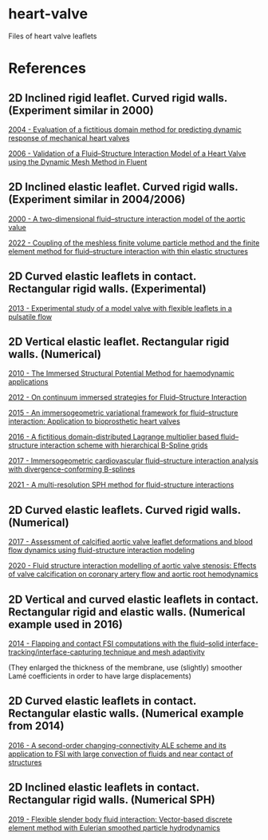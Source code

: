 # heart-valve
Files of heart valve leaflets

# References

## 2D Inclined rigid leaflet. Curved rigid walls. (Experiment similar in 2000)
[2004 - Evaluation of a fictitious domain method for predicting dynamic response of mechanical heart valves](https://doi.org/10.1016/j.jfluidstructs.2004.04.007)

[2006 - Validation of a Fluid–Structure Interaction Model of a Heart Valve using the Dynamic Mesh Method in Fluent](https://doi.org/10.1080/10255840410001715222)

## 2D Inclined elastic leaflet. Curved rigid walls. (Experiment similar in 2004/2006)
[2000 - A two-dimensional fluid–structure interaction model of the aortic value](https://doi.org/10.1016/S0021-9290(00)00068-3)

[2022 - Coupling of the meshless finite volume particle method and the finite element method for fluid–structure interaction with thin elastic structures](https://doi.org/10.1016/j.euromechflu.2021.12.001)

## 2D Curved elastic leaflets in contact. Rectangular rigid walls. (Experimental)
[2013 - Experimental study of a model valve with flexible leaflets in a pulsatile flow](https://doi.org/10.1017/jfm.2013.611)

## 2D Vertical elastic leaflet. Rectangular rigid walls. (Numerical)
[2010 - The Immersed Structural Potential Method for haemodynamic applications](https://doi.org/10.1016/j.jcp.2010.08.005)

[2012 - On continuum immersed strategies for Fluid–Structure Interaction](https://doi.org/10.1016/j.cma.2012.07.021)

[2015 - An immersogeometric variational framework for fluid–structure interaction: Application to bioprosthetic heart valves](https://doi.org/10.1016/j.cma.2014.10.040)

[2016 - A fictitious domain-distributed Lagrange multiplier based fluid–structure interaction scheme with hierarchical B-Spline grids](https://doi.org/10.1016/j.cma.2015.12.023)

[2017 - Immersogeometric cardiovascular fluid–structure interaction analysis with divergence-conforming B-splines](https://doi.org/10.1016/j.cma.2016.07.028)

[2021 - A multi-resolution SPH method for fluid-structure interactions](https://doi.org/10.1016/j.jcp.2020.110028)

## 2D Curved elastic leaflets. Curved rigid walls. (Numerical)
[2017 - Assessment of calcified aortic valve leaflet deformations and blood flow dynamics using fluid-structure interaction modeling](https://doi.org/10.1016/j.imu.2017.09.001)

[2020 - Fluid structure interaction modelling of aortic valve stenosis: Effects of valve calcification on coronary artery flow and aortic root hemodynamics](https://doi.org/10.1016/j.cmpb.2020.105647)

## 2D Vertical and curved elastic leaflets in contact. Rectangular rigid and elastic walls. (Numerical example used in 2016)
[2014 - Flapping and contact FSI computations with the fluid–solid interface-tracking/interface-capturing technique and mesh adaptivity](https://doi.org/10.1007/s00466-013-0890-3)

(They enlarged the thickness of the membrane, use (slightly) smoother Lamé coefficients in order to have large displacements)

## 2D Curved elastic leaflets in contact. Rectangular elastic walls. (Numerical example from 2014)
[2016 - A second-order changing-connectivity ALE scheme and its application to FSI with large convection of fluids and near contact of structures](https://doi.org/10.1016/j.jcp.2015.10.015)

## 2D Inclined elastic leaflets in contact. Rectangular rigid walls. (Numerical SPH)
[2019 - Flexible slender body fluid interaction: Vector-based discrete element method with Eulerian smoothed particle hydrodynamics](https://doi.org/10.1016/j.compfluid.2018.11.024)
